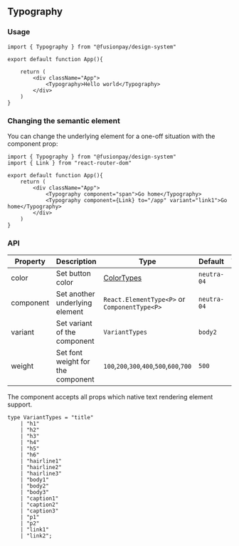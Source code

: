 ## Typography

### Usage

```
import { Typography } from "@fusionpay/design-system"

export default function App(){

    return (
        <div className="App">
            <Typography>Hello world</Typography>
        </div>
    )
}

```

### Changing the semantic element

You can change the underlying element for a one-off situation with the component prop:

```
import { Typography } from "@fusionpay/design-system"
import { Link } from "react-router-dom"

export default function App(){
    return (
        <div className="App">
            <Typography component="span">Go home</Typography>
            <Typography component={Link} to="/app" variant="link1">Go home</Typography>
        </div>
    )
}

```

### API

| Property  | Description                       | Type                                         | Default     | Version |
| --------- | --------------------------------- | -------------------------------------------- | ----------- | ------- |
| color     | Set button color                  | [ColorTypes](/src/types/styles.ts)           | `neutra-04` |         |
| component | Set another underlying element    | `React.ElementType<P>` or `ComponentType<P>` | `neutra-04` |         |
| variant   | Set variant of the component      | `VariantTypes`                               | `body2`     |         |
| weight    | Set font weight for the component | `100`,`200`,`300`,`400`,`500`,`600`,`700`    | `500`       |         |

The component accepts all props which native text rendering element support.

```
type VariantTypes = "title"
    | "h1"
    | "h2"
    | "h3"
    | "h4"
    | "h5"
    | "h6"
    | "hairline1"
    | "hairline2"
    | "hairline3"
    | "body1"
    | "body2"
    | "body3"
    | "caption1"
    | "caption2"
    | "caption3"
    | "p1"
    | "p2"
    | "link1"
    | "link2";
```

